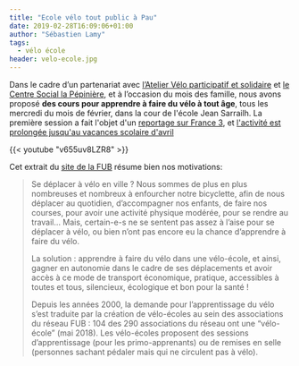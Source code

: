```yaml
---
title: "Ecole vélo tout public à Pau"
date: 2019-02-28T16:09:06+01:00
author: "Sébastien Lamy"
tags:
  - vélo école
header: velo-ecole.jpg
---
```


Dans le cadre d’un partenariat avec [l’Atelier Vélo participatif et solidaire][] et
[le Centre Social la Pépinière][], et à l’occasion du mois des famille, nous avons
proposé **des cours pour apprendre à faire du vélo à tout âge**, tous les 
mercredi du mois de février, dans la cour de l'école Jean Sarrailh. La première
 session a fait l'objet d'un [reportage sur France 3], et [l'activité est prolongée 
jusqu'au vacances scolaire d'avril][prolongée]


{{< youtube "v655uv8LZR8" >}}

Cet extrait du [site de la FUB] résume bien nos motivations:

> Se déplacer à vélo en ville ? Nous sommes de plus en plus nombreuses et nombreux à enfourcher notre bicyclette, afin de nous déplacer au quotidien, d’accompagner nos enfants, de faire nos courses, pour avoir une activité physique modérée, pour se rendre au travail… Mais, certain-e-s ne se sentent pas assez à l’aise pour se déplacer à vélo, ou bien n’ont pas encore eu la chance d’apprendre à faire du vélo.
>
> La solution : apprendre à faire du vélo dans une vélo-école, et ainsi, gagner en autonomie dans le cadre de ses déplacements et avoir accès à ce mode de transport économique, pratique, accessibles à toutes et tous, silencieux, écologique et bon pour la santé ! 
>
>Depuis les années 2000, la demande pour l’apprentissage du vélo s’est traduite par la création de vélo-écoles au sein des associations du réseau FUB : 104 des 290 associations du réseau ont une “vélo-école” (mai 2018). Les vélo-écoles proposent des sessions d’apprentissage (pour les primo-apprenants) ou de remises en selle (personnes sachant pédaler mais qui ne circulent pas à vélo).

[site de la FUB]: https://www.fub.fr/velo-ecoles
[l’Atelier Vélo participatif et solidaire]: https://ateliervelopau.fr/
[le Centre Social la Pépinière]: https://www.pepiniere-pau.org/
[reportage sur France 3]: https://france3-regions.francetvinfo.fr/nouvelle-aquitaine/pyrenees-atlantiques/pau-aller-travailler-se-balader-leurs-enfants-elles-apprennent-faire-du-velo-1628469.html
[prolongée]:/agenda/2019/ecole-velo-tout-public-2019-mars-avril/